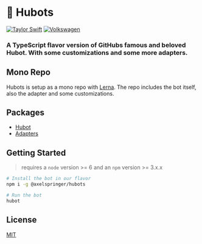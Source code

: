 # :space_invader: Hubots
[![Taylor Swift](https://img.shields.io/badge/secured%20by-taylor%20swift-brightgreen.svg)](https://twitter.com/SwiftOnSecurity)
[![Volkswagen](https://auchenberg.github.io/volkswagen/volkswargen_ci.svg?v=1)](https://github.com/auchenberg/volkswagen)

### A TypeScript flavor version of GitHubs famous and beloved Hubot. With some customizations and some more adapters.
## Mono Repo

Hubots is setup as a mono repo with [Lerna](https://github.com/lerna/lerna). The repo includes the bot itself, also the adapter and some customizations.

## Packages

* [Hubot](https://github.com/axelspringer/hubots/tree/master/packages/hubots#README)
* [Adapters](https://github.com/axelspringer/mango/tree/master/packages/adapters#README)

## Getting Started

> requires a `node` version >= 6 and an `npm` version >= 3.x.x

```bash
# Install the bot in our flavor
npm i -g @axelspringer/hubots

# Run the bot
hubot
```

## License
[MIT](/LICENSE)